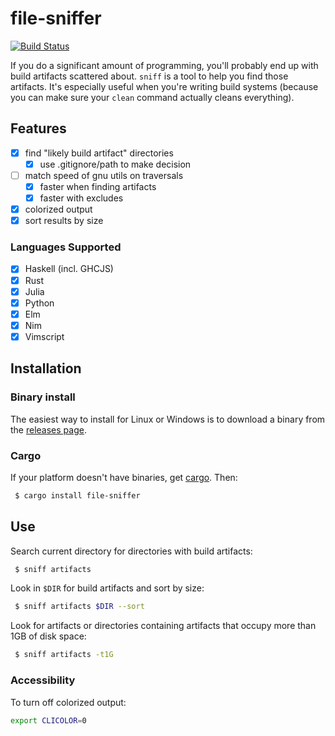 # file-sniffer

[![Build Status](https://travis-ci.org/vmchale/file-sniffer.svg?branch=master)](https://travis-ci.org/vmchale/file-sniffer)

If you do a significant amount of programming, you'll probably end up with
build artifacts scattered about. `sniff` is a tool to help you find those
artifacts. It's especially useful when you're writing build systems
(because you can make sure your `clean` command actually cleans everything).

## Features

  - [x] find "likely build artifact" directories
    - [x] use .gitignore/path to make decision
  - [ ] match speed of gnu utils on traversals
    - [x] faster when finding artifacts
    - [x] faster with excludes
  - [x] colorized output
  - [x] sort results by size

### Languages Supported

  - [x] Haskell (incl. GHCJS)
  - [x] Rust
  - [x] Julia
  - [x] Python
  - [x] Elm
  - [x] Nim
  - [x] Vimscript

## Installation

### Binary install

The easiest way to install for Linux or Windows is to download a binary from the [releases
page](https://github.com/vmchale/file-sniffer/releases).

### Cargo

If your platform doesn't have binaries, get [cargo](https://rustup.rs/). Then:

```bash
 $ cargo install file-sniffer
```

## Use

Search current directory for directories with build artifacts:

```bash
 $ sniff artifacts
```

Look in `$DIR` for build artifacts and sort by size:

```bash
 $ sniff artifacts $DIR --sort
```

Look for artifacts or directories containing artifacts that occupy more than 1GB of disk space:


```bash
 $ sniff artifacts -t1G
```

### Accessibility

To turn off colorized output:

```bash
export CLICOLOR=0
```
